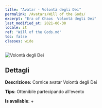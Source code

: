 ```yaml
---
title: "Avatar - Volontà degli Dei"
permalink: /Avatars/Will of the Gods/
excerpt: "Era of Chaos  Volontà degli Dei"
last_modified_at: 2021-06-30
locale: it
ref: "Will of the Gods.md"
toc: false
classes: wide
---
```

 ![Volontà degli Dei](/images/a/avatarFrame_30.png)

## Dettagli

 **Descrizione:** Cornice avatar Volontà degli Dei 

 **Tips:** Ottenibile partecipando all'evento 

 **Is available:**  + 

